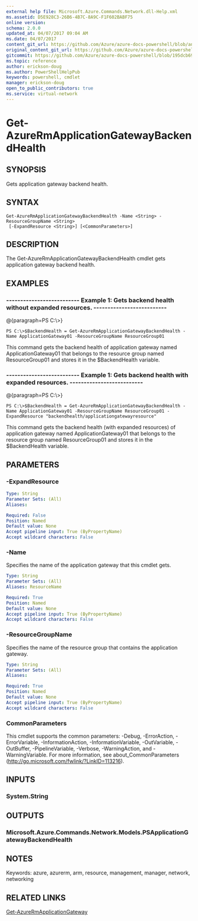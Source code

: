 ```yaml
---
external help file: Microsoft.Azure.Commands.Network.dll-Help.xml
ms.assetid: D5E928C3-26B6-4B7C-8A9C-F1F602BABF75
online version:
schema: 2.0.0
updated_at: 04/07/2017 09:04 AM
ms.date: 04/07/2017
content_git_url: https://github.com/Azure/azure-docs-powershell/blob/anne2017/azureps-cmdlets-docs/ResourceManager/AzureRM.Network/v3.7.0/Get-AzureRmApplicationGatewayBackendHealth.md
original_content_git_url: https://github.com/Azure/azure-docs-powershell/blob/anne2017/azureps-cmdlets-docs/ResourceManager/AzureRM.Network/v3.7.0/Get-AzureRmApplicationGatewayBackendHealth.md
gitcommit: https://github.com/Azure/azure-docs-powershell/blob/195dcb690a30a5f2c0ecd5606483862547ef544a
ms.topic: reference
author: erickson-doug
ms.author: PowerShellHelpPub
keywords: powershell, cmdlet
manager: erickson-doug
open_to_public_contributors: true
ms.service: virtual-network
---
```


# Get-AzureRmApplicationGatewayBackendHealth

## SYNOPSIS
Gets application gateway backend health.

## SYNTAX

```
Get-AzureRmApplicationGatewayBackendHealth -Name <String> -ResourceGroupName <String>
 [-ExpandResource <String>] [<CommonParameters>]
```

## DESCRIPTION
The Get-AzureRmApplicationGatewayBackendHealth cmdlet gets application gateway backend health.

## EXAMPLES

### --------------------------  Example 1: Gets backend health without expanded resources.  --------------------------
@{paragraph=PS C:\\\>}













```
PS C:\>$BackendHealth = Get-AzureRmApplicationGatewayBackendHealth -Name ApplicationGateway01 -ResourceGroupName ResourceGroup01
```

This command gets the backend health of application gateway named ApplicationGateway01 that belongs to the resource group named ResourceGroup01 and stores it in the $BackendHealth variable.

### --------------------------  Example 1: Gets backend health with expanded resources.  --------------------------
@{paragraph=PS C:\\\>}













```
PS C:\>$BackendHealth = Get-AzureRmApplicationGatewayBackendHealth -Name ApplicationGateway01 -ResourceGroupName ResourceGroup01 -ExpandResource "backendhealth/applicationgatewayresource"
```

This command gets the backend health (with expanded resources) of application gateway named ApplicationGateway01 that belongs to the resource group named ResourceGroup01 and stores it in the $BackendHealth variable.

## PARAMETERS

### -ExpandResource
```yaml
Type: String
Parameter Sets: (All)
Aliases: 

Required: False
Position: Named
Default value: None
Accept pipeline input: True (ByPropertyName)
Accept wildcard characters: False
```

### -Name
Specifies the name of the application gateway that this cmdlet gets.

```yaml
Type: String
Parameter Sets: (All)
Aliases: ResourceName

Required: True
Position: Named
Default value: None
Accept pipeline input: True (ByPropertyName)
Accept wildcard characters: False
```

### -ResourceGroupName
Specifies the name of the resource group that contains the application gateway.

```yaml
Type: String
Parameter Sets: (All)
Aliases: 

Required: True
Position: Named
Default value: None
Accept pipeline input: True (ByPropertyName)
Accept wildcard characters: False
```

### CommonParameters
This cmdlet supports the common parameters: -Debug, -ErrorAction, -ErrorVariable, -InformationAction, -InformationVariable, -OutVariable, -OutBuffer, -PipelineVariable, -Verbose, -WarningAction, and -WarningVariable. For more information, see about_CommonParameters (http://go.microsoft.com/fwlink/?LinkID=113216).

## INPUTS

### System.String

## OUTPUTS

### Microsoft.Azure.Commands.Network.Models.PSApplicationGatewayBackendHealth

## NOTES
Keywords: azure, azurerm, arm, resource, management, manager, network, networking

## RELATED LINKS

[Get-AzureRmApplicationGateway]()

